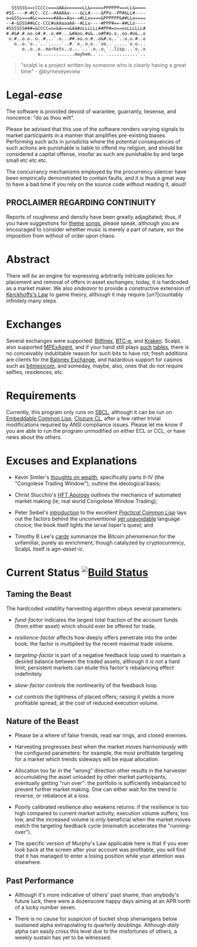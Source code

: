 ```
  SSSSSS==cCCCCc===aAAa======LL&=====PPPPPP===LL&====
#SS----#-#CC--CC--#AAAAa----&LL#----&PPo--PP#&LL#----
o=&SSs===#&c======#AA==Aa=-=#LLo====&PPPPPP&##LLo====
--#-&SSS##&Cc-CCC#oAAaaaAA--#LLo----#PPP#==-##LLo----
#SSSSSS###=&CCCC=o=&A===&AA#oLLLLLL##PP#=o==ooLLLLLL#
#.#&#.#.oo.o#.#..o.##...&#Aoo.#o&..o#P#o.o..oo.#o&..o
 o.#..o.o..o..#...`.o...##.oo.o.#..o&#.o..`..o.o.#..o
   o..o.`o..`..`.....`..#.`o..o.o..`oo..`.....`o.o...
      o..o..o..markets..o...`..`.o..o.`..lisp...`o..o
            o.............mayhem..`..`............`..
```

> "scalpl is a project written by someone
>      who is clearly having a great time"
>                        - @byrneseyeview

# Legal-_ease_

The software is provided devoid of warantee, guarranty,
liesense, and noncence: "do as thou wilt".

Please be advised that this use of the software renders varying signals to
market participants in a manner that amplifies pre-existing biases. Performing
such acts in jurisdictia where the potential consequences of such actions are
punishable is liable to offend my religion, and should be considered a capital
offense, insofar as such are punishable by and large small etc etc etc.

The concurrancy mechanisms employed by the procurrency silencer have been
empirically demonstrated to contain faults, and it is thus a great way to
have a bad time if you rely on the source code without reading it, aloud!

## PROCLAIMER REGARDING CONTINUITY
Reports of roughness and density have been greatly adjagitated; thus, if you
have suggestions for [theme](https://www.youtube.com/watch?v=NCIUf8eYPqA)
[songs](https://www.youtube.com/watch?v=6D6cw8Ob2sk), please speak, although
you are encouraged to consider whether music is merely a part of nature, xor
the imposition from without of order upon chaos.

# Abstract

There *will be* an engine for expressing arbitrarily intricate policies for
placement and removal of offers in asset exchanges; today, it *is* hardcoded
as a market maker. We also *endeavor* to provide a constructive extension of
[Kerckhoffs's Law](https://en.wikipedia.org/wiki/Kerckhoffs%27s_principle)
to game theory, although it may require [un?]countably infinitely many steps.

# Exchanges

Several exchanges were supported: [Bitfinex](https://www.bitfinex.com),
[BTC-e](https://www.btc-e.com), and [Kraken](https://www.kraken.com). ScalpL
also supported [MPExAgent](https://github.com/jurov/MPExAgent), and if your
hand still plays [such](http://trilema.com/2016/mpex-smpoe-closing-statement/)
[tab](http://mpex.xyz/faq.html#17)[les](http://mpex.xyz/faq.html#33), there is
no conceivably indubitable reason for such bits to have rot; fresh additions
are clients for the [Baloney Exchange](https://www.poloniex.com), and
hazardous support for casinos such as [bitmexicom](https://bitmex.com/), and
someday, maybe, also, ones that do not require selfies, residences, etc.

# Requirements

Currently, this program only runs on [SBCL](http://www.sbcl.org), although it
can be run on [Embeddable Common Lisp](https://common-lisp.net/project/ecl/),
[Clozure CL](http://ccl.clozure.com), after a few rather trivial modifications
required by ANSI compliance issues. Please let me know if you are able to run
the program unmodified on either ECL or CCL, or have news about the others.

# Excuses and Explanations

* Kevin Simler's
[thoughts on wealth](http://www.meltingasphalt.com/wealth-the-toxic-byproduct/),
specifically parts II-IV (the "Congolese Trading Window"), outline the
ideological basis;

* Christ Stucchio's
[HFT Apology](http://www.chrisstucchio.com/blog/2012/hft_apology.html) outlines
the mechanics of automated market making (ie, real world Congolese Window
Trading);

* Peter Seibel's
[introduction](http://www.gigamonkeys.com/book/introduction-why-lisp.html) to
the excellent [_Practical Common Lisp_](http://www.gigamonkeys.com/book/) lays
out the factors behind the unconventional
[yet unavoidable](http://notes.esthlos.com/files/2017-11-16-lisp-enlightenment.txt)
language choice; the book itself lights the larval lisper's quest; and

* Timothy B Lee's [cards](http://www.vox.com/cards/bitcoin/what-is-bitcoin)
summarize the Bitcoin phenomenon for the unfamiliar, purely as enrichment;
though catalyzed by cryptocurrency, ScalpL itself is agn-_asset_-ic.

# Current Status [![Build Status](https://travis-ci.org/adlai/scalpl.svg?branch=master)](https://travis-ci.org/adlai/scalpl)

## Taming the Beast

The hardcoded volatility harvesting algorithm obeys several parameters:

* _fund-factor_ indicates the largest total fraction of the account funds (from
either asset) which should ever be offered for trade.

* _resilience-factor_ affects how deeply offers penetrate into the order book;
the factor is multiplied by the recent maximal trade volume.

* _targeting-factor_ is part of a negative feedback loop used to maintain a
desired balance between the traded assets, although it is not a hard limit;
persistent markets can elude this factor's rebalancing effect indefinitely.

* _skew-factor_ controls the *non*linearity of the feedback loop.

* _cut_ controls the tightness of placed offers; raising it yields a more
profitable spread, at the cost of reduced execution volume.

## Nature of the Beast

* Please be a where of false friends, read ear rings, and closed enemies.

* Harvesting progresses best when the market moves harmoniously with the
configured parameters: for example, the most profitable targeting for a market
which trends sideways will be equal allocation.

* Allocation too far in the "wrong" direction other results in the harvester
accumulating the asset unloaded by other market participants, eventually getting
"run over": the portfolio is sufficiently imbalanced to prevent further market
making. One can either wait for the trend to reverse, or rebalance at a loss.

* Poorly calibrated resilience also weakens returns: if the resilience is too
high compared to current market activity, execution volume suffers; too low, and
the increased volume is _only_ beneficial when the market moves match the
targeting feedback cycle (mismatch accelerates the "running-over").

* The specific version of Murphy's Law applicable here is that if you ever look
back at the screen after your account was profitable, you will find that it has
managed to enter a losing position while your attention was elsewhere.

## Past Performance

* Although it's more indicative of others' past shame, than anybody's future luck,
there were a dozenscore happy days aiming at an APR north of a lucky number seven.

* There is no cause for suspicion of bucket shop shenanigans below sustained alpha
extrapolating to quarterly doublings. Although _daily_ alpha can easily cross this
level due to the misfortunes of others, a weekly sustain has yet to be witnessed.
